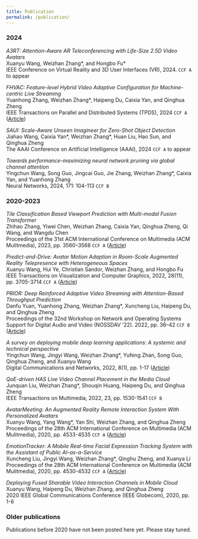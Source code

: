 ```yaml
---
title: Publication
permalink: /publication/
---
```


### 2024

_A3RT: Attention-Aware AR Teleconferencing with Life-Size 2.5D Video Avatars_<br>
Xuanyu Wang, Weizhan Zhang\*, and Hongbo Fu\*<br> 
IEEE Conference on Virtual Reality and 3D User Interfaces (VR), 2024. `CCF A` to appear
 
_FHVAC: Feature-level Hybrid Video Adaptive Configuration for Machine-centric Live Streaming_<br>
Yuanhong Zhang, Weizhan Zhang\*, Haipeng Du, Caixia Yan, and Qinghua Zheng<br>
IEEE Transactions on Parallel and Distributed Systems (TPDS), 2024 `CCF A` ([Article](https://ieeexplore.ieee.org/abstract/document/10458078))
 
_SAUI: Scale-Aware Unseen Imagineer for Zero-Shot Object Detection_<br>
Jiahao Wang, Caixia Yan\*, Weizhan Zhang\*, Huan Liu, Hao Sun, and Qinghua Zheng<br>
The AAAI Conference on Artificial Intelligence (AAAI), 2024 `CCF A` to appear

_Towards performance-maximizing neural network pruning via global channel attention_<br>
Yingchun Wang, Song Guo, Jingcai Guo, Jie Zhang, Weizhan Zhang\*, Caixia Yan, and Yuanhong Zhang<br>
Neural Networks, 2024, 171: 104-113 `CCF B`

### 2020-2023

_Tile Classification Based Viewport Prediction with Multi-modal Fusion Transformer_<br>
Zhihao Zhang, Yiwei Chen, Weizhan Zhang, Caixia Yan, Qinghua Zheng, Qi Wang, and Wangdu Chen<br> 
Proceedings of the 31st ACM International Conference on Multimedia (ACM Mulitmedia), 2023, pp. 3560–3568 `CCF A` ([Article](https://arxiv.org/pdf/2309.14704.pdf))

_Predict-and-Drive: Avatar Motion Adaption in Room-Scale Augmented Reality Telepresence with Heterogeneous Spaces_<br>
Xuanyu Wang, Hui Ye, Christian Sandor, Weizhan Zhang, and Hongbo Fu<br>
IEEE Transactions on Visualization and Computer Graphics, 2022, 28(11), pp. 3705-3714 `CCF A` ([Article](https://hal.science/hal-04357778/document))

_PRIOR: Deep Reinforced Adaptive Video Streaming with Attention-Based Throughput Prediction_<br>
Danfu Yuan, Yuanhong Zhang, Weizhan Zhang\*, Xuncheng Liu, Haipeng Du, and Qinghua Zheng<br>
Proceedings of the 32nd Workshop on Network and Operating Systems Support for Digital Audio and Video (NOSSDAV '22). 2022, pp. 36–42 `CCF B` ([Article](https://dl.acm.org/doi/pdf/10.1145/3534088.3534348))

_A survey on deploying mobile deep learning applications: A systemic and technical perspective_<br>
Yingchun Wang, Jingyi Wang, Weizhan Zhang\*, Yufeng Zhan, Song Guo, Qinghua Zheng, and Xuanyu Wang<br>
Digital Communications and Networks, 2022, 8(1), pp. 1-17 ([Article](https://pdf.sciencedirectassets.com/312219/1-s2.0-S2352864821X00053/1-s2.0-S2352864821000298/main.pdf?X-Amz-Security-Token=IQoJb3JpZ2luX2VjEOX%2F%2F%2F%2F%2F%2F%2F%2F%2F%2FwEaCXVzLWVhc3QtMSJGMEQCIAiYvjDYzvTqcZm8%2BLk%2FP0yaXPlTQhhkuMvSV6tOR51hAiBPOcGtwJRIDGXpfDszzDO4VxJnkjPwqvoCQFJOX2x2Qiq8BQju%2F%2F%2F%2F%2F%2F%2F%2F%2F%2F8BEAUaDDA1OTAwMzU0Njg2NSIM8nsaOcYyHmNlo6boKpAFdHse8aVSZ74Dl5djHrJOw5AHNe%2BZdGwRvLjfA8KJpYJLPkcYtEfm2lLePgQLX6PtysZF4sX8MRM4lWh0C4tiVSGjAqj9ijULfAcylj%2B70sKsFslHTx8%2B%2B7SV%2BEHov7SgVhbusUeQUbQ8mQaKuStfRKO84D2xNrfChugADMjgsFRpzK7cgVAumjcr7Wogp0ysbtfLduPJPJyBTKrGvE%2F85CMXw8EeXb%2BeOaDl7L3K1OTFS0pCbh5b7rSUeJQHvISDSl1dJsEG8ZMyQ7hE4T430GPoPJzjlIqaGhFzMD8a0o5UWZ0lNV3RR0kmbq6JKQrx7e86v%2Fpu6Zah6rVaYs4%2F4BE2lhvP89T%2F3ff3hr0W8Xfod1xNl3qGyvXWOSy82H%2BU1KI1QFHwPgYbcwrxUywaUV0%2BiG2r5lIQ76U72qlj7VwHUx9t1KfuolDPwdcZiSQYCVmVBhHcNtEmtbQMTqLdRPcdIoO26tUTkjXOMtDUf88rizQs%2BJpyGV8%2BGylDciYiYPtk7tZYqofn2%2BpId5xYd2CtuBsfM6kYP5yTI18cK7wapoxUmtFMccNuOJkL%2F%2FPULeJ7pWNYagmzbiRBCJI9Pvp8F1aQYmSgnb3W2Ot6%2BNuAqRBt8uyklztoHIjGlQK4%2BtdZ4i%2Bei55jFu6z3UTNvwtDktCAbqDg0xXDFnY7%2FbOjRCBVhKPMUg1DdzirSGF1DcyPuMfv5y9IE%2BYQoGsAaRVQIQ%2BHZWpQjKuiGpE8ySgCPuvamRrwseJUd6TbAKezm5k4bm5EQnOinb4n1alzKd65C31H16t8CyhIo5CGFqd2rtzvZMNxIxhJL4AtZupNynVsXe0ceLsifuvgEW9puG5BAriHStjO9BFAMMWgBBwwipTmrwY6sgEXDy%2F%2FZygXNVK6g7L545RfrDDLhR2R3N0ABUbOqQZfB5C2liZvv677n1RK5RXiN3uxaZLIPA0CutfjssXqQzb%2B6Zbltdc8IU67wS0c57EerT0Ba3Vio2r4M7LmDNTQRW5Rxf0jg6lWZOt87Vs8uJc9sf8wVbzJNSldSQUgOmchkxNLx90DbNmFyJ9CKhumT7s%2FNeSok%2BwzRY2EFtYdQbR2ExgUNTpGJL3v6EpHxMRPUEzV&X-Amz-Algorithm=AWS4-HMAC-SHA256&X-Amz-Date=20240319T134111Z&X-Amz-SignedHeaders=host&X-Amz-Expires=300&X-Amz-Credential=ASIAQ3PHCVTY3AHEACUC%2F20240319%2Fus-east-1%2Fs3%2Faws4_request&X-Amz-Signature=3e38326f31a70055e39709772bf97a3ef3f1c84301c75fcf6b99feb4b9f6adba&hash=c250af74ad62b5bd933be306103cd557b45dbc449ef4e90a34af754cdac9d4c0&host=68042c943591013ac2b2430a89b270f6af2c76d8dfd086a07176afe7c76c2c61&pii=S2352864821000298&tid=spdf-48df0229-efeb-4b34-9a21-c1e66dcd554d&sid=7100eb3144fa4240e6999e3573bc09a4786cgxrqa&type=client&tsoh=d3d3LnNjaWVuY2VkaXJlY3QuY29t&ua=190b5f575803005e065f52&rr=866de0e84e37e692&cc=cn&kca=eyJrZXkiOiJhWWh1REJuMmtMb2xxaU1zbGhkeng3YjlJa0U5OUhqYlVuYTNMSlFHdjRwRkJncjcyV044ZW1CbStPQVpCeXpDU1FKTjh2dFdvRDVDbVdub01LcDR4Yjc3TXFiWGJzS2VQWkxseGdXZVM4enZsTUZramZJaUlPOXVkNGNVUHczTjlnaXlqN2tNdmNQY1pDOWpzbjd1UkVlU0tLRXhXRSt2N20ybjI3bFJURS9jQ1dDeWhRPT0iLCJpdiI6ImUwZGQzNDgzYjU0Y2IzMjY5MjlmZjc3ZTM4ZWQxYjA1In0=_1710855681386))

_QoE-driven HAS Live Video Channel Placement in the Media Cloud_<br>
Junquan Liu, Weizhan Zhang\*, Shouqin Huang, Haipeng Du, and Qinghua Zheng<br>
IEEE Transactions on Multimedia, 2022, 23, pp. 1530-1541 `CCF B`

_AvatarMeeting: An Augmented Reality Remote Interaction System With Personalized Avatars_<br>
Xuanyu Wang, Yang Wang\*, Yan Shi, Weizhan Zhang, and Qinghua Zheng<br>
Proceedings of the 28th ACM International Conference on Multimedia (ACM Mulitmedia), 2020, pp. 4533-4535 `CCF A` ([Article](https://xr-lab.org/publication/wang-acm-2020/wang-acm-2020.pdf))
 
_EmotionTracker: A Mobile Real-time Facial Expression Tracking System with the Assistant of Public AI-as-a-Service_<br>
Xuncheng Liu, Jingyi Wang, Weizhan Zhang\*, Qinghu Zheng, and Xuanya Li<br>
Proceedings of the 28th ACM International Conference on Multimedia (ACM Mulitmedia), 2020, pp. 4530-4532 `CCF A` ([Article](https://dl.acm.org/doi/10.1145/3394171.3414447))

_Deploying Fused Sharable Video Interaction Channels in Mobile Cloud_<br>
Xuanyu Wang, Haipeng Du, Weizhan Zhang, and Qinghua Zheng<br>
2020 IEEE Global Communications Conference (IEEE Globecom), 2020, pp. 1-6

### Older publications

Publications before 2020 have not been posted here yet. Please stay tuned.